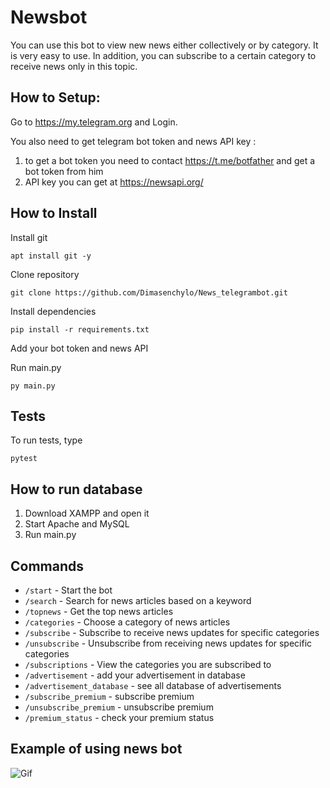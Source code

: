 # Newsbot

You can use this bot to view new news either collectively or by category. It is very easy to use. In addition, you can subscribe to a certain category to receive news only in this topic.

## How to Setup:

Go to https://my.telegram.org and Login.

You also need to get telegram bot token and news API key :
1) to get a bot token you need to contact https://t.me/botfather and get a bot token from him 
2) API key you can get at https://newsapi.org/

## How to Install
Install git
```
apt install git -y 
```
Clone repository
```
git clone https://github.com/Dimasenchylo/News_telegrambot.git
```
Install dependencies
```
pip install -r requirements.txt
```
Add your bot token and news API

Run main.py
```
py main.py
```

## Tests 

To run tests, type
```
pytest
```

## How to run database

1) Download XAMPP and open it
2) Start Apache and MySQL
3) Run main.py

## Commands

- ```/start``` - Start the bot
- ```/search``` - Search for news articles based on a keyword
- ```/topnews``` - Get the top news articles
- ```/categories``` -  Choose a category of news articles
- ```/subscribe``` - Subscribe to receive news updates for specific categories
- ```/unsubscribe``` - Unsubscribe from receiving news updates for specific categories
- ```/subscriptions``` - View the categories you are subscribed to
- ```/advertisement``` - add your advertisement in database
- ```/advertisement_database``` - see all database of advertisements
- ```/subscribe_premium``` - subscribe premium
- ```/unsubscribe_premium``` - unsubscribe premium
- ```/premium_status``` - check your premium status

## Example of using news bot

![Gif](Gif.gif)
